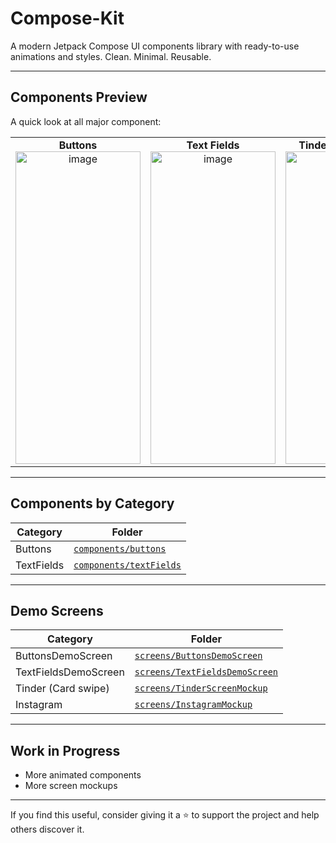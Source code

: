 # Compose-Kit

A modern Jetpack Compose UI components library with ready-to-use animations and styles. Clean. Minimal. Reusable.

---

## Components Preview

A quick look at all major component:

<table>
  <tr>
    <td align="center">
      <strong>Buttons</strong><br/>
      <img width="200" height="500" alt="image" src="https://github.com/user-attachments/assets/1ca6da50-0744-42b9-828d-5363836c08c3" />
    </td>
    <td align="center">
      <strong>Text Fields</strong><br/>
      <img width="200" height="500" alt="image" src="https://github.com/user-attachments/assets/23b83fbe-25d4-4849-ae4c-d675159c1c0b" />
    </td>
     <td align="center">
      <strong>Tinder (Card Swipe)</strong><br/>
      <img width="200" height="500" alt="img" src="https://github.com/user-attachments/assets/4284bd17-dc29-40ad-8642-54c915ea4311" />
    </td>
    <td align="center">
      <strong>Instagram Mockup</strong><br/>
      <img width="200" height="500" alt="image" src="https://github.com/user-attachments/assets/2ec920ce-9cf2-49a2-a6b6-6fdee07e1a83" />
    </td>
  </tr>
</table>



---

## Components by Category


| Category | Folder |
|----------|--------|
| Buttons | [`components/buttons`](https://github.com/adityasood04/Compose-Kit/tree/main/app/src/main/java/com/example/composekit/components/buttons) |
| TextFields | [`components/textFields`](https://github.com/adityasood04/Compose-Kit/tree/main/app/src/main/java/com/example/composekit/components/textfields) |


---
## Demo Screens

| Category | Folder |
|----------|--------|
| ButtonsDemoScreen | [`screens/ButtonsDemoScreen`](https://github.com/adityasood04/Compose-Kit/blob/main/app/src/main/java/com/example/composekit/screens/ButtonsDemoScreen.kt) |
| TextFieldsDemoScreen | [`screens/TextFieldsDemoScreen`](https://github.com/adityasood04/Compose-Kit/blob/main/app/src/main/java/com/example/composekit/screens/TextFieldsDemoScreen.kt) |
| Tinder (Card swipe) | [`screens/TinderScreenMockup`](https://github.com/adityasood04/Compose-Kit/tree/main/app/src/main/java/com/example/composekit/screens/TinderScreebMockUp.kt) |
| Instagram | [`screens/InstagramMockup`](https://github.com/adityasood04/Compose-Kit/tree/main/app/src/main/java/com/example/composekit/screens/InstagramMockup.kt) |


---

## Work in Progress

- More animated components
- More screen mockups

---

If you find this useful, consider giving it a ⭐ to support the project and help others discover it.

